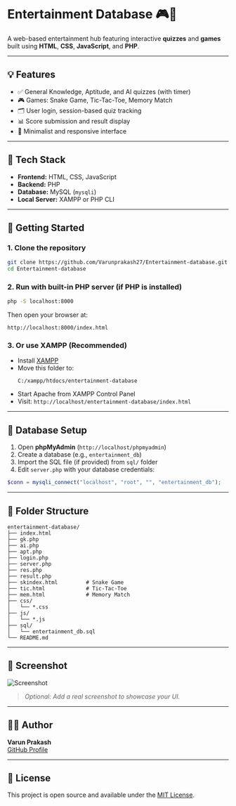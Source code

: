 # Entertainment Database 🎮🧠

A web-based entertainment hub featuring interactive **quizzes** and **games** built using **HTML**, **CSS**, **JavaScript**, and **PHP**.

---

## 💡 Features

- ✅ General Knowledge, Aptitude, and AI quizzes (with timer)
- 🎮 Games: Snake Game, Tic-Tac-Toe, Memory Match
- 🗂️ User login, session-based quiz tracking
- 📊 Score submission and result display
- 🎨 Minimalist and responsive interface

---

## 🧰 Tech Stack

- **Frontend:** HTML, CSS, JavaScript  
- **Backend:** PHP  
- **Database:** MySQL (`mysqli`)  
- **Local Server:** XAMPP or PHP CLI  

---

## 🚀 Getting Started

### 1. Clone the repository

```bash
git clone https://github.com/Varunprakash27/Entertainment-database.git
cd Entertainment-database
```

### 2. Run with built-in PHP server (if PHP is installed)

```bash
php -S localhost:8000
```

Then open your browser at:

```
http://localhost:8000/index.html
```

### 3. Or use XAMPP (Recommended)

- Install [XAMPP](https://www.apachefriends.org/)
- Move this folder to:
  ```
  C:/xampp/htdocs/entertainment-database
  ```
- Start Apache from XAMPP Control Panel
- Visit: `http://localhost/entertainment-database/index.html`

---

## 🧮 Database Setup

1. Open **phpMyAdmin** (`http://localhost/phpmyadmin`)
2. Create a database (e.g., `entertainment_db`)
3. Import the SQL file (if provided) from `sql/` folder
4. Edit `server.php` with your database credentials:

```php
$conn = mysqli_connect("localhost", "root", "", "entertainment_db");
```

---

## 📁 Folder Structure

```
entertainment-database/
├── index.html
├── gk.php
├── ai.php
├── apt.php
├── login.php
├── server.php
├── res.php
├── result.php
├── skindex.html         # Snake Game
├── tic.html             # Tic-Tac-Toe
├── mem.html             # Memory Match
├── css/
│   └── *.css
├── js/
│   └── *.js
├── sql/
│   └── entertainment_db.sql
└── README.md
```

---

## 📸 Screenshot

![Screenshot](screenshots/homepage.png)

> *Optional: Add a real screenshot to showcase your UI.*

---

## 🙋‍♂️ Author

**Varun Prakash**  
[GitHub Profile](https://github.com/YOUR_USERNAME)

---

## 📜 License

This project is open source and available under the [MIT License](LICENSE).
